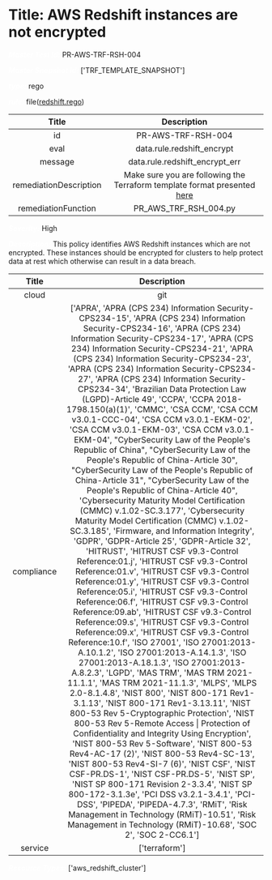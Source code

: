 



# Title: AWS Redshift instances are not encrypted


***<font color="white">Master Test Id:</font>*** PR-AWS-TRF-RSH-004

***<font color="white">Master Snapshot Id:</font>*** ['TRF_TEMPLATE_SNAPSHOT']

***<font color="white">type:</font>*** rego

***<font color="white">rule:</font>*** file([redshift.rego])  
  
  
  
  

|Title|Description|
| :---: | :---: |
|id|PR-AWS-TRF-RSH-004|
|eval|data.rule.redshift_encrypt|
|message|data.rule.redshift_encrypt_err|
|remediationDescription|Make sure you are following the Terraform template format presented <a href='https://registry.terraform.io/providers/hashicorp/aws/latest/docs/resources/redshift_cluster' target='_blank'>here</a>|
|remediationFunction|PR_AWS_TRF_RSH_004.py|


***<font color="white">Severity:</font>*** High

***<font color="white">Description:</font>*** This policy identifies AWS Redshift instances which are not encrypted. These instances should be encrypted for clusters to help protect data at rest which otherwise can result in a data breach.  
  
  

|Title|Description|
| :---: | :---: |
|cloud|git|
|compliance|['APRA', 'APRA (CPS 234) Information Security-CPS234-15', 'APRA (CPS 234) Information Security-CPS234-16', 'APRA (CPS 234) Information Security-CPS234-17', 'APRA (CPS 234) Information Security-CPS234-21', 'APRA (CPS 234) Information Security-CPS234-23', 'APRA (CPS 234) Information Security-CPS234-27', 'APRA (CPS 234) Information Security-CPS234-34', 'Brazilian Data Protection Law (LGPD)-Article 49', 'CCPA', 'CCPA 2018-1798.150(a)(1)', 'CMMC', 'CSA CCM', 'CSA CCM v3.0.1-CCC-04', 'CSA CCM v3.0.1-EKM-02', 'CSA CCM v3.0.1-EKM-03', 'CSA CCM v3.0.1-EKM-04', "CyberSecurity Law of the People's Republic of China", "CyberSecurity Law of the People's Republic of China-Article 30", "CyberSecurity Law of the People's Republic of China-Article 31", "CyberSecurity Law of the People's Republic of China-Article 40", 'Cybersecurity Maturity Model Certification (CMMC) v.1.02-SC.3.177', 'Cybersecurity Maturity Model Certification (CMMC) v.1.02-SC.3.185', 'Firmware, and Information Integrity', 'GDPR', 'GDPR-Article 25', 'GDPR-Article 32', 'HITRUST', 'HITRUST CSF v9.3-Control Reference:01.j', 'HITRUST CSF v9.3-Control Reference:01.v', 'HITRUST CSF v9.3-Control Reference:01.y', 'HITRUST CSF v9.3-Control Reference:05.i', 'HITRUST CSF v9.3-Control Reference:06.f', 'HITRUST CSF v9.3-Control Reference:09.ab', 'HITRUST CSF v9.3-Control Reference:09.s', 'HITRUST CSF v9.3-Control Reference:09.x', 'HITRUST CSF v9.3-Control Reference:10.f', 'ISO 27001', 'ISO 27001:2013-A.10.1.2', 'ISO 27001:2013-A.14.1.3', 'ISO 27001:2013-A.18.1.3', 'ISO 27001:2013-A.8.2.3', 'LGPD', 'MAS TRM', 'MAS TRM 2021-11.1.1', 'MAS TRM 2021-11.1.3', 'MLPS', 'MLPS 2.0-8.1.4.8', 'NIST 800', 'NIST 800-171 Rev1-3.1.13', 'NIST 800-171 Rev1-3.13.11', 'NIST 800-53 Rev 5-Cryptographic Protection', 'NIST 800-53 Rev 5-Remote Access \| Protection of Confidentiality and Integrity Using Encryption', 'NIST 800-53 Rev 5-Software', 'NIST 800-53 Rev4-AC-17 (2)', 'NIST 800-53 Rev4-SC-13', 'NIST 800-53 Rev4-SI-7 (6)', 'NIST CSF', 'NIST CSF-PR.DS-1', 'NIST CSF-PR.DS-5', 'NIST SP', 'NIST SP 800-171 Revision 2-3.3.4', 'NIST SP 800-172-3.1.3e', 'PCI DSS v3.2.1-3.4.1', 'PCI-DSS', 'PIPEDA', 'PIPEDA-4.7.3', 'RMiT', 'Risk Management in Technology (RMiT)-10.51', 'Risk Management in Technology (RMiT)-10.68', 'SOC 2', 'SOC 2-CC6.1']|
|service|['terraform']|


***<font color="white">Resource Types:</font>*** ['aws_redshift_cluster']


[redshift.rego]: https://github.com/prancer-io/prancer-compliance-test/tree/master/aws/terraform/redshift.rego
